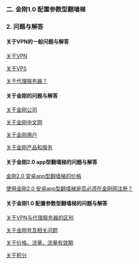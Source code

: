 ### 二. 金刚1.0 配置参数型翻墙梯
### 2. 问题与解答
#### 关于VPN的一般问题与解答

[关于VPN](https://a2zitpro.github.io/web/aboutvpn)

[关于VPS]()

[关于代理服务器？](https://a2zitpro.github.io/web/关于代理服务器)

#### 关于金刚的问题与解答

[关于金刚公司](https://a2zitpro.github.io/web/金刚公司)

[关于金刚中文网](https://a2zitpro.github.io/web/金刚中文网)

[关于金刚用户](https://a2zitpro.github.io/web/关于金刚用户)

[关于金刚产品和服务](https://a2zitpro.github.io/web/金刚产品和服务)

#### 关于金刚2.0 app型翻墙梯的问题与解答
[金刚2.0 安卓app型翻墙梯的价格]()

[使用金刚2.0 安卓app型翻墙梯是否必须在金刚网注册？]()

#### 关于金刚1.0 配置参数型翻墙梯的问题与解答

[关于VPN与代理服务器的区别]()

[关于金刚号及相关问题](https://a2zitpro.github.io/web/金刚号及相关问题)

[关于价格、流量、流量有效期](https://a2zitpro.github.io/web/price_of_L2TP)

[关于积分](https://a2zitpro.github.io/web/积分)
